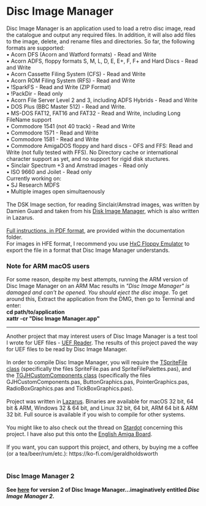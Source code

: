 # Disc Image Manager
Disc Image Manager is an application used to load a retro disc image, read the catalogue and output any required files. In addition, it will also add files to the image, delete, and rename files and directories. So far, the following formats are supported:<br>
• Acorn DFS (Acorn and Watford formats) - Read and Write<br>
• Acorn ADFS, floppy formats S, M, L, D, E, E+, F, F+ and Hard Discs - Read and Write<br>
• Acorn Cassette Filing System (CFS) - Read and Write<br>
• Acorn ROM Filing System (RFS) - Read and Write<br>
• !SparkFS - Read and Write (ZIP Format)<br>
• !PackDir - Read only<br>
• Acorn File Server Level 2 and 3, including ADFS Hybrids - Read and Write<br>
• DOS Plus (BBC Master 512) - Read and Write.<br>
• MS-DOS FAT12, FAT16 and FAT32 - Read and Write, including Long FileName support<br>
• Commodore 1541 (not 40 track) - Read and Write<br>
• Commodore 1571 - Read and Write<br>
• Commodore 1581 - Read and Write<br>
• Commodore AmigaDOS floppy and hard discs - OFS and FFS: Read and Write (not fully tested with FFS). No Directory cache or international character support as yet, and no support for rigid disk stuctures.<br>
• Sinclair Spectrum +3 and Amstrad images - Read only<br>
• ISO 9660 and Joilet - Read only<br>
Currently working on:<br>
• SJ Research MDFS<br>
• Multiple images open simultaenously<br>
<br>
The DSK Image section, for reading Sinclair/Amstrad images, was written by Damien Guard and taken from his <a href="https://github.com/damieng/DiskImageManager">Disk Image Manager</a>, which is also written in Lazarus.<br>
<br>
<a href="https://github.com/geraldholdsworth/DiscImageManager/blob/main/Documentation/Disc%20Image%20Manager%20User%20Guide.pdf">Full instructions, in PDF format</a>, are provided within the documentation folder.
<br>
For images in HFE format, I recommend you use <a href="https://sourceforge.net/projects/hxcfloppyemu/">HxC Floppy Emulator</a> to export the file in a format that Disc Image Manager understands.<br>
<H3>Note for ARM macOS users</H3>
For some reason, despite my best attempts, running the ARM version of Disc Image Manager on an ARM Mac results in <i>"Disc Image Manager" is damaged and can't be opened. You should eject the disc image</i>. To get around this, Extract the application from the DMG, then go to Terminal and enter:<br>
<B>cd path/to/application</B><br>
<B>xattr -cr "Disc Image Manager.app"</B><br>
<hr>
Another project that may interest users of Disc Image Manager is a test tool I wrote for UEF files - <a href="https://github.com/geraldholdsworth/UEFReader">UEF Reader</a>. The results of this project paved the way for UEF files to be read by Disc Image Manager.<br>
<br>
In order to compile Disc Image Manager, you will require the <a href="https://github.com/geraldholdsworth/SpriteToBitmap">TSpriteFile class</a> (specifically the files SpriteFile.pas and SpriteFilePalettes.pas), and the <a href="https://github.com/geraldholdsworth/GJHCustomComponents">TGJHCustomComponents class</a> (specifically the files GJHCustomComponents.pas, ButtonGraphics.pas, PointerGraphics.pas, RadioBoxGraphics.pas and TickBoxGraphics.pas).<br>
<br>
  Project was written in <a href="https://www.lazarus-ide.org">Lazarus</a>. Binaries are available for macOS 32 bit, 64 bit &amp; ARM, Windows 32 &amp; 64 bit, and Linux 32 bit, 64 bit, ARM 64 bit &amp; ARM 32 bit. Full source is available if you wish to compile for other systems.<br>
<br>
You might like to also check out the thread on <a href="https://stardot.org.uk/forums/viewtopic.php?f=12&t=21252">Stardot</a> concerning this project. I have also put this onto the <a href="http://eab.abime.net/index.php">English Amiga Board</a>.<br>
<br>
If you want, you can support this project, and others, by buying me a coffee (or a tea/beer/rum/etc.): https://ko-fi.com/geraldholdsworth<br>
<br>
<H3>Disc Image Manager 2</H3>
<B>See <a href="https://github.com/geraldholdsworth/DiscImageManager2">here</a> for version 2 of Disc Image Manager...imaginatively entitled <I>Disc Image Manager 2</I>.</B>
